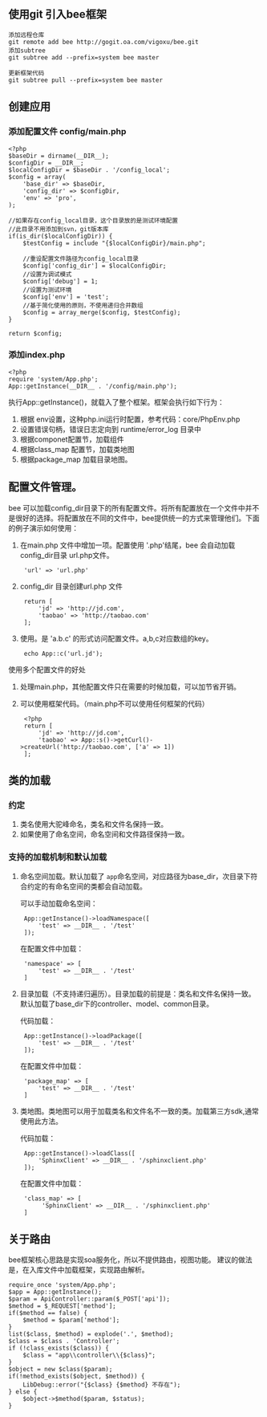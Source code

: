 ## 使用git 引入bee框架

	添加远程仓库
	git remote add bee http://gogit.oa.com/vigoxu/bee.git
    添加subtree
    git subtree add --prefix=system bee master

    更新框架代码
    git subtree pull --prefix=system bee master

## 创建应用

### 添加配置文件 config/main.php 
	
	<?php
	$baseDir = dirname(__DIR__);
	$configDir = __DIR__;
	$localConfigDir = $baseDir . '/config_local';
	$config = array(
	    'base_dir' => $baseDir,
	    'config_dir' => $configDir,
	    'env' => 'pro',
	);
	
	//如果存在config_local目录，这个目录放的是测试环境配置
	//此目录不用添加到svn，git版本库
	if(is_dir($localConfigDir)) {
	    $testConfig = include "{$localConfigDir}/main.php";
	
	    //重设配置文件路径为config_local目录
	    $config['config_dir'] = $localConfigDir;
	    //设置为调试模式
	    $config['debug'] = 1;
	    //设置为测试环境
	    $config['env'] = 'test';
	    //基于简化使用的原则，不使用递归合并数组
	    $config = array_merge($config, $testConfig);
	}

	return $config;

### 添加index.php
	
	<?php
	require 'system/App.php';
	App::getInstance(__DIR__ . '/config/main.php');

执行App::getInstance()，就载入了整个框架。框架会执行如下行为：  

1. 根据 env设置，这种php.ini运行时配置，参考代码：core/PhpEnv.php
2. 设置错误句柄，错误日志定向到 runtime/error_log 目录中
3. 根据componet配置节，加载组件
4. 根据class_map 配置节，加载类地图
5. 根据package_map 加载目录地图。


## 配置文件管理。
bee 可以加载config_dir目录下的所有配置文件。将所有配置放在一个文件中并不是很好的选择。将配置放在不同的文件中，bee提供统一的方式来管理他们。下面的例子演示如何使用：


1. 在main.php 文件中增加一项。配置使用 '.php'结尾，bee 会自动加载config_dir目录 url.php文件。
	
		'url' => 'url.php' 
2. config_dir 目录创建url.php 文件

		return [
		    'jd' => 'http://jd.com',
		    'taobao' => 'http://taobao.com'
		];
3. 使用。是 'a.b.c' 的形式访问配置文件。a,b,c对应数组的key。

		echo App::c('url.jd');


使用多个配置文件的好处


1. 处理main.php，其他配置文件只在需要的时候加载，可以加节省开销。
2. 可以使用框架代码。（main.php不可以使用任何框架的代码）

		<?php
		return [
		    'jd' => 'http://jd.com',
		    'taobao' => App::s()->getCurl()->createUrl('http://taobao.com', ['a' => 1])
		];

## 类的加载

### 约定
1. 类名使用大驼峰命名，类名和文件名保持一致。
2. 如果使用了命名空间，命名空间和文件路径保持一致。

### 支持的加载机制和默认加载
1. 命名空间加载。默认加载了 `app`命名空间，对应路径为base_dir，次目录下符合约定的有命名空间的类都会自动加载。  

	可以手动加载命名空间：


		App::getInstance()->loadNamespace([
		    'test' => __DIR__ . '/test'
		]);
    在配置文件中加载：  

		'namespace' => [
			'test' => __DIR__ . '/test'
		]
2. 目录加载（不支持递归遍历）。目录加载的前提是：类名和文件名保持一致。默认加载了base_dir下的controller、model、common目录。


	代码加载：


		App::getInstance()->loadPackage([
		    'test' => __DIR__ . '/test'
		]);
    在配置文件中加载：  

		'package_map' => [
			'test' => __DIR__ . '/test'
		]
3. 类地图。类地图可以用于加载类名和文件名不一致的类。加载第三方sdk,通常使用此方法。

	代码加载：


		App::getInstance()->loadClass([
		    'SphinxClient' => __DIR__ . '/sphinxclient.php'
		]);
    在配置文件中加载：  

		'class_map' => [
			 'SphinxClient' => __DIR__ . '/sphinxclient.php'
		]

## 关于路由
bee框架核心思路是实现soa服务化，所以不提供路由，视图功能。
建议的做法是，在入库文件中加载框架，实现路由解析。

	require_once 'system/App.php';
	$app = App::getInstance();
	$param = ApiController::param($_POST['api']);
	$method = $_REQUEST['method'];
	if($method == false) {
	    $method = $param['method'];
	}
	list($class, $method) = explode('.', $method);
	$class = $class . 'Controller';
	if (!class_exists($class)) {
	    $class = "app\\controller\\{$class}";
	}
	$object = new $class($param);
	if(!method_exists($object, $method)) {
	    LibDebug::error("{$class} {$method} 不存在");  
	} else {
		$object->$method($param, $status);
	}

